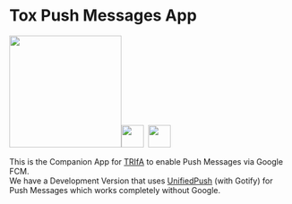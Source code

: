 # Tox Push Messages App

<img src="https://raw.githubusercontent.com/zoff99/ToxAndroidRefImpl/zoff99/dev003/android-refimpl-app/app/src/main/res/drawable/web_hi_res_512.png" width="200"><img src="https://raw.githubusercontent.com/zoff99/tox_push_msg_app/master/doc/76251555.png" width="40">&nbsp;&nbsp;<img src="https://raw.githubusercontent.com/zoff99/tox_push_msg_app/master/doc/36410427.png" width="40">

This is the Companion App for [TRIfA](https://github.com/zoff99/ToxAndroidRefImpl) to enable Push Messages via Google FCM.<br>
We have a Development Version that uses [UnifiedPush](https://unifiedpush.org/users/distributors/gotify/) (with Gotify) for Push Messages which works completely without Google.

